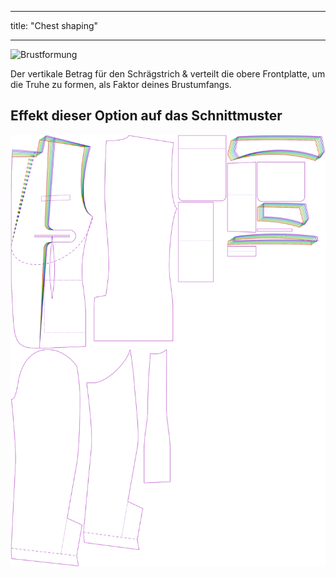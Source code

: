 - - -
title: "Chest shaping"
- - -

![Brustformung](chestshaping.svg)

Der vertikale Betrag für den Schrägstrich & verteilt die obere Frontplatte, um die Truhe zu formen, als Faktor deines Brustumfangs.

## Effekt dieser Option auf das Schnittmuster

![Dieses Bild zeigt den Effekt dieser Option, indem es mehrere Varianten überlagert, die einen anderen Wert für diese Option haben](jaeger_chestshaping_sample.svg "Effect of this option on the pattern")
